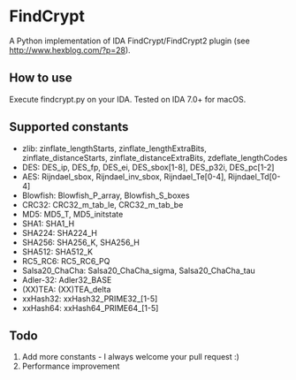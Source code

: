 # FindCrypt
A Python implementation of IDA FindCrypt/FindCrypt2 plugin (see http://www.hexblog.com/?p=28).

## How to use
Execute findcrypt.py on your IDA. Tested on IDA 7.0+ for macOS.

## Supported constants
* zlib: zinflate_lengthStarts, zinflate_lengthExtraBits, zinflate_distanceStarts, zinflate_distanceExtraBits, zdeflate_lengthCodes
* DES: DES_ip, DES_fp, DES_ei, DES_sbox[1-8], DES_p32i, DES_pc[1-2]
* AES: Rijndael_sbox, Rijndael_inv_sbox, Rijndael_Te[0-4], Rijndael_Td[0-4]
* Blowfish: Blowfish_P_array, Blowfish_S_boxes
* CRC32: CRC32_m_tab_le, CRC32_m_tab_be
* MD5: MD5_T, MD5_initstate
* SHA1: SHA1_H
* SHA224: SHA224_H
* SHA256: SHA256_K, SHA256_H
* SHA512: SHA512_K
* RC5_RC6: RC5_RC6_PQ
* Salsa20_ChaCha: Salsa20_ChaCha_sigma, Salsa20_ChaCha_tau
* Adler-32: Adler32_BASE
* (XX)TEA: (XX)TEA_delta
* xxHash32: xxHash32_PRIME32_[1-5]
* xxHash64: xxHash64_PRIME64_[1-5]

## Todo
1. Add more constants - I always welcome your pull request :)
2. Performance improvement
